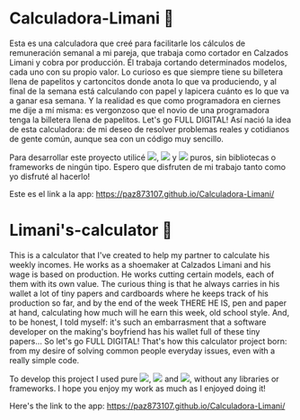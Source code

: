 # Calculadora-Limani 👠
Esta es una calculadora que creé para facilitarle los cálculos de remuneración semanal a mi pareja, que trabaja como cortador en Calzados Limani y cobra por producción.
Él trabaja cortando determinados modelos, cada uno con su propio valor. Lo curioso es que siempre tiene su billetera llena de papelitos y cartoncitos donde anota lo que va produciendo, y al final de la semana está calculando con papel y lapicera cuánto es lo que va a ganar esa semana.
Y la realidad es que como programadora en ciernes me dije a mí misma: es vergonzoso que el novio de una programadora tenga la billetera llena de papelitos. Let's go FULL DIGITAL!
Así nació la idea de esta calculadora: de mi deseo de resolver problemas reales y cotidianos de gente común, aunque sea con un código muy sencillo.

Para desarrollar este proyecto utilicé <img src="https://img.shields.io/badge/HTML5-E34F26?style=for-the-badge&logo=html5&logoColor=white" />, <img src="https://img.shields.io/badge/CSS3-1572B6?style=for-the-badge&logo=css3&logoColor=white" /> y <img src="https://img.shields.io/badge/JavaScript-F7DF1E?style=for-the-badge&logo=javascript&logoColor=black" /> puros, sin bibliotecas o frameworks de ningún tipo. Espero que disfruten de mi trabajo tanto como yo disfruté al hacerlo! 

Este es el link a la app: https://paz873107.github.io/Calculadora-Limani/

# Limani's-calculator 👠
This is a calculator that I've created to help my partner to calculate his weekly incomes. He works as a shoemaker at Calzados Limani and his wage is based on production. He works cutting certain models, each of them with its own value. The curious thing is that he always carries in his wallet a lot of tiny papers and cardboards where he keeps track of his production so far, and by the end of the week THERE HE IS, pen and paper at hand, calculating how much will he earn this week, old school style. 
And, to be honest, I told myself: it's such an embarrasment that a software developer on the making's boyfriend has his wallet full of these tiny papers... So let's go FULL DIGITAL!
That's how this calculator project born: from my desire of solving common people everyday issues, even with a really simple code.

To develop this project I used pure <img src="https://img.shields.io/badge/HTML5-E34F26?style=for-the-badge&logo=html5&logoColor=white" />, <img src="https://img.shields.io/badge/CSS3-1572B6?style=for-the-badge&logo=css3&logoColor=white" /> and <img src="https://img.shields.io/badge/JavaScript-F7DF1E?style=for-the-badge&logo=javascript&logoColor=black" />, without any libraries or frameworks. I hope you enjoy my work as much as I enjoyed doing it!

Here's the link to the app: https://paz873107.github.io/Calculadora-Limani/
